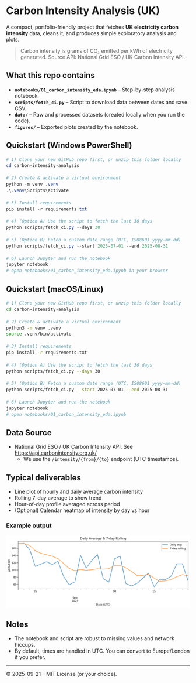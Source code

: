# Carbon Intensity Analysis (UK)

A compact, portfolio-friendly project that fetches **UK electricity carbon intensity** data,
cleans it, and produces simple exploratory analysis and plots.

> Carbon intensity is grams of CO₂ emitted per kWh of electricity generated.
> Source API: National Grid ESO / UK Carbon Intensity API.

## What this repo contains
- **`notebooks/01_carbon_intensity_eda.ipynb`** – Step-by-step analysis notebook.
- **`scripts/fetch_ci.py`** – Script to download data between dates and save CSV.
- **`data/`** – Raw and processed datasets (created locally when you run the code).
- **`figures/`** – Exported plots created by the notebook.

## Quickstart (Windows PowerShell)
```powershell
# 1) Clone your new GitHub repo first, or unzip this folder locally
cd carbon-intensity-analysis

# 2) Create & activate a virtual environment
python -m venv .venv
.\.venv\Scripts\activate

# 3) Install requirements
pip install -r requirements.txt

# 4) (Option A) Use the script to fetch the last 30 days
python scripts/fetch_ci.py --days 30

# 5) (Option B) Fetch a custom date range (UTC, ISO8601 yyyy-mm-dd)
python scripts/fetch_ci.py --start 2025-07-01 --end 2025-08-31

# 6) Launch Jupyter and run the notebook
jupyter notebook
# open notebooks/01_carbon_intensity_eda.ipynb in your browser
```

## Quickstart (macOS/Linux)
```bash
# 1) Clone your new GitHub repo first, or unzip this folder locally
cd carbon-intensity-analysis

# 2) Create & activate a virtual environment
python3 -m venv .venv
source .venv/bin/activate

# 3) Install requirements
pip install -r requirements.txt

# 4) (Option A) Use the script to fetch the last 30 days
python scripts/fetch_ci.py --days 30

# 5) (Option B) Fetch a custom date range (UTC, ISO8601 yyyy-mm-dd)
python scripts/fetch_ci.py --start 2025-07-01 --end 2025-08-31

# 6) Launch Jupyter and run the notebook
jupyter notebook
# open notebooks/01_carbon_intensity_eda.ipynb
```

## Data Source
- National Grid ESO / UK Carbon Intensity API. See <https://api.carbonintensity.org.uk/>
  - We use the `/intensity/{from}/{to}` endpoint (UTC timestamps).

## Typical deliverables
- Line plot of hourly and daily average carbon intensity
- Rolling 7-day average to show trend
- Hour-of-day profile averaged across period
- (Optional) Calendar heatmap of intensity by day vs hour

### Example output
![Daily trend](figures/daily_trend.png)

## Notes
- The notebook and script are robust to missing values and network hiccups.
- By default, times are handled in UTC. You can convert to Europe/London if you prefer.

---

© 2025-09-21 – MIT License (or your choice).
